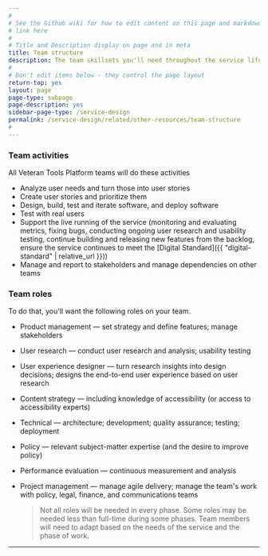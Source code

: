```yaml
---
#
# See the Github wiki for how to edit content on this page and markdown styles you can use:
# link here
#
# Title and Description display on page and in meta
title: Team structure
description: The team skillsets you'll need throughout the service lifecycle.
#
# Don't edit items below - they control the page layout
return-top: yes
layout: page
page-type: subpage
page-description: yes
sidebar-page-type: /service-design
permalink: /service-design/related/other-resources/team-structure
#
---
```


### Team activities

All Veteran Tools Platform teams will do these activities

* Analyze user needs and turn those into user stories
* Create user stories and prioritize them
* Design, build, test and iterate software, and deploy software
* Test with real users
* Support the live running of the service (monitoring and evaluating metrics, fixing bugs, conducting ongoing user research and usability testing, continue building and releasing new features from the backlog, ensure the service continues to meet the [Digital Standard]({{ "digital-standard" | relative_url }}))
* Manage and report to stakeholders and manage dependencies on other teams

### Team roles

To do that, you'll want the following roles on your team.

* Product management &mdash; set strategy and define features; manage stakeholders
* User research &mdash; conduct user research and analysis; usability testing
* User experience designer &mdash; turn research insights into design decisions; designs the end-to-end user experience based on user research
* Content strategy &mdash; including knowledge of accessibility (or access to accessibility experts)
* Technical &mdash; architecture; development; quality assurance; testing; deployment
* Policy &mdash; relevant subject-matter expertise (and the desire to improve policy)
* Performance evaluation &mdash; continuous measurement and analysis
* Project management &mdash; manage agile delivery; manage the team's work with policy, legal, finance, and communications teams

  > Not all roles will be needed in every phase. Some roles may be needed less than full-time during some phases. Team members will need to adapt based on the needs of the service and the phase of work.

<hr>
